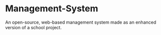 # Management-System
An open-source, web-based management system made as an enhanced version of a school project.
